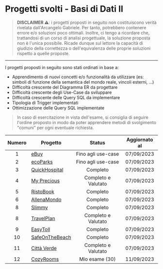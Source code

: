 # Progetti svolti - Basi di Dati II

> __DISCLAIMER ⚠️__: i progetti proposti in seguito non costituiscono verità rivelata dall'Arcangelo Gabriele. Per tanto, potrebbero contenere errore e/o soluzioni poco ottimali. Inoltre, ci tengo a ricordare che, trattandosi di un corso di analisi progettuale, la soluzione proposta non è l'unica possibile. Ricade dunque sul lettore la capacità di giudizio della correttezza o dell'equivalenza delle proprie soluzioni rispetto a quelle proposte.
 -------
 
I progetti proposti in seguito sono stati ordinati in base a:
- Apprendimento di nuovi concetti e/o funzionalità da utilizzare (es: simboli di funzione della semantica del mondo reale, vincoli esterni, ...)
- Difficoltà crescente del Diagramma ER da progettare
- Difficoltà crescente degli Use-Case da sviluppare
- Difficoltà crescente delle Query SQL da implementare 
- Tipologia di Trigger implementati
- Ottimizzazione delle Query SQL implementate

> In caso di esercitazione in vista dell'esame, si consiglia di seguire l'ordine proposto in modo da poter apprendere metodi di svolgimento "comuni" per ogni eventuale richiesta.

| Numero | Progetto | Status | Aggiornato al |
| :----: | -------- | :----: | :-----------: |
| 1  | [eBuy](../../../../raw/main/Secondo%20Anno/Progetti%20BD2/eBuy.pdf) | Fino agli use-case | 07/09/2023 |
| 2  | [ecoParks](../../../../raw/main/Secondo%20Anno/Progetti%20BD2/ecoParks.pdf) | Fino agli use-case | 07/09/2023 |
| 3  | [QuickHospital](../../../../raw/main/Secondo%20Anno/Progetti%20BD2/QuickHospital.pdf) | Completo | 07/09/2023 |
| 4  | [My Precious](../../../../raw/main/Secondo%20Anno/Progetti%20BD2/My%20Precious.pdf) | Completo e Valutato | 07/09/2023 |
| 5  | [RistoBook](../../../../raw/main/Secondo%20Anno/Progetti%20BD2/RistoBook.pdf) | Completo | 07/09/2023 |
| 6  | [AllenaMondo](../../../../raw/main/Secondo%20Anno/Progetti%20BD2/AllenaMondo.pdf) | Completo | 07/09/2023 |
| 8  | [Slimmy](../../../../raw/main/Secondo%20Anno/Progetti%20BD2/Slimmy.pdf) | Completo | 07/09/2023 |
| 8  | [TravelPlan](../../../../raw/main/Secondo%20Anno/Progetti%20BD2/TravelPlan.pdf) | Completo e Valutato | 07/09/2023 |
| 9  | [EasyToll](../../../../raw/main/Secondo%20Anno/Progetti%20BD2/EasyToll.pdf) | Completo | 07/09/2023 |
| 10 | [SafeOnTheBeach](../../../../raw/main/Secondo%20Anno/Progetti%20BD2/SafeOnTheBeach.pdf) | Completo | 07/09/2023 |
| 11 | [Città Verde](../../../../raw/main/Secondo%20Anno/Progetti%20BD2/Citt%C3%A0%20Verde.pdf) | Completo e Valutato | 07/09/2023 |
| 12 | [CozyRooms](../../../../raw/main/Secondo%20Anno/Progetti%20BD2/CozyRooms.pdf) | Mio esame (30) | 11/09/2023 |
